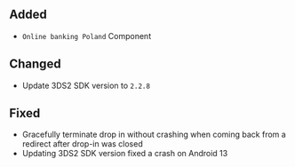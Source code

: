 [//]: # (This file will be used for the release notes on GitHub when publishing.)
[//]: # (Types of changes: `Added` `Changed` `Deprecated` `Removed` `Fixed` `Security`)
[//]: # (Example:)
[//]: # (## Added)
[//]: # ( - New payment method)
[//]: # (## Changed)
[//]: # ( - DropIn service's package changed from `com.adyen.dropin` to `com.adyen.dropin.services`)
[//]: # ( # Deprecated)
[//]: # ( - Configurations public constructor are deprecated, please use each Configuration's builder to make a Configuration object)
## Added
- `Online banking Poland` Component

## Changed
- Update 3DS2 SDK version to `2.2.8`

## Fixed
- Gracefully terminate drop in without crashing when coming back from a redirect after drop-in was closed
- Updating 3DS2 SDK version fixed a crash on Android 13
